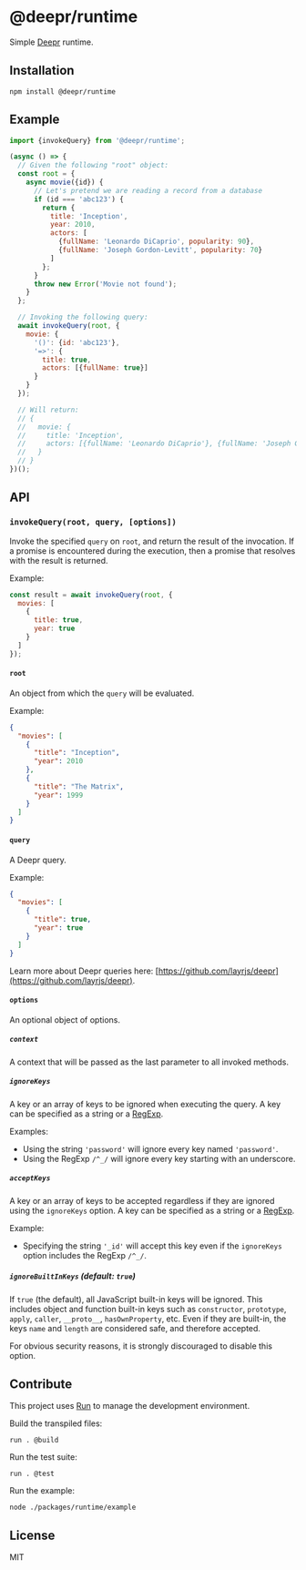 # @deepr/runtime

Simple [Deepr](https://github.com/layrjs/deepr) runtime.

## Installation

```
npm install @deepr/runtime
```

## Example

```js
import {invokeQuery} from '@deepr/runtime';

(async () => {
  // Given the following "root" object:
  const root = {
    async movie({id}) {
      // Let's pretend we are reading a record from a database
      if (id === 'abc123') {
        return {
          title: 'Inception',
          year: 2010,
          actors: [
            {fullName: 'Leonardo DiCaprio', popularity: 90},
            {fullName: 'Joseph Gordon-Levitt', popularity: 70}
          ]
        };
      }
      throw new Error('Movie not found');
    }
  };

  // Invoking the following query:
  await invokeQuery(root, {
    movie: {
      '()': {id: 'abc123'},
      '=>': {
        title: true,
        actors: [{fullName: true}]
      }
    }
  });

  // Will return:
  // {
  //   movie: {
  //     title: 'Inception',
  //     actors: [{fullName: 'Leonardo DiCaprio'}, {fullName: 'Joseph Gordon-Levitt'}]
  //   }
  // }
})();
```

## API

### `invokeQuery(root, query, [options])`

Invoke the specified `query` on `root`, and return the result of the invocation. If a promise is encountered during the execution, then a promise that resolves with the result is returned.

Example:

```js
const result = await invokeQuery(root, {
  movies: [
    {
      title: true,
      year: true
    }
  ]
});
```

#### `root`

An object from which the `query` will be evaluated.

Example:

```json
{
  "movies": [
    {
      "title": "Inception",
      "year": 2010
    },
    {
      "title": "The Matrix",
      "year": 1999
    }
  ]
}
```

#### `query`

A Deepr query.

Example:

```json
{
  "movies": [
    {
      "title": true,
      "year": true
    }
  ]
}
```

Learn more about Deepr queries here: [https://github.com/layrjs/deepr](https://github.com/layrjs/deepr).

#### `options`

An optional object of options.

##### `context`

A context that will be passed as the last parameter to all invoked methods.

##### `ignoreKeys`

A key or an array of keys to be ignored when executing the query. A key can be specified as a string or a [RegExp](https://developer.mozilla.org/en-US/docs/Web/JavaScript/Guide/Regular_Expressions).

Examples:

- Using the string `'password'` will ignore every key named `'password'`.
- Using the RegExp `/^_/` will ignore every key starting with an underscore.

##### `acceptKeys`

A key or an array of keys to be accepted regardless if they are ignored using the `ignoreKeys` option. A key can be specified as a string or a [RegExp](https://developer.mozilla.org/en-US/docs/Web/JavaScript/Guide/Regular_Expressions).

Example:

- Specifying the string `'_id'` will accept this key even if the `ignoreKeys` option includes the RegExp `/^_/`.

##### `ignoreBuiltInKeys` _(default: `true`)_

If `true` (the default), all JavaScript built-in keys will be ignored. This includes object and function built-in keys such as `constructor`, `prototype`, `apply`, `caller`, `__proto__`, `hasOwnProperty`, etc. Even if they are built-in, the keys `name` and `length` are considered safe, and therefore accepted.

For obvious security reasons, it is strongly discouraged to disable this option.

## Contribute

This project uses [Run](https://run.tools) to manage the development environment.

Build the transpiled files:

```
run . @build
```

Run the test suite:

```
run . @test
```

Run the example:

```
node ./packages/runtime/example
```

## License

MIT
